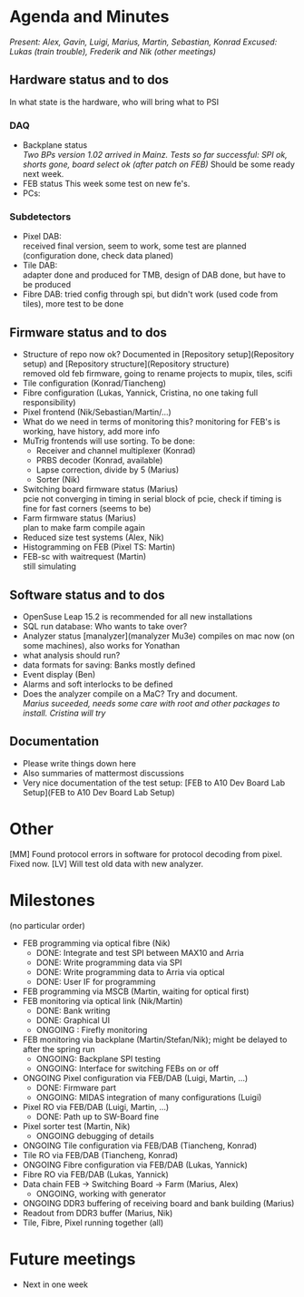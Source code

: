 # Agenda and Minutes

*Present: Alex, Gavin, Luigi, Marius, Martin, Sebastian, Konrad*
*Excused: Lukas (train trouble), Frederik and Nik (other meetings)*

## Hardware status and to dos

In what state is the hardware, who will bring what to PSI

### DAQ
* Backplane status  
   *Two BPs version 1.02 arrived in Mainz. Tests so far successful: SPI ok, shorts gone, board select ok (after patch on FEB)*
  Should be some ready next week.
* FEB status
   This week some test on new fe's.
* PCs:

### Subdetectors
* Pixel DAB:  
  received final version, seem to work, some test are planned (configuration done, check data planed)
* Tile DAB:  
  adapter done and produced for TMB, design of DAB done, but have to be produced
* Fibre DAB:
  tried config through spi, but didn't work (used code from tiles), more test to be done
   
## Firmware status and to dos
* Structure of repo now ok? Documented in [Repository setup](Repository setup) and [Repository structure](Repository structure)  
  removed old feb firmware, going to rename projects to mupix, tiles, scifi
* Tile configuration (Konrad/Tiancheng)   
* Fibre configuration (Lukas, Yannick, Cristina, no one taking full responsibility)  
* Pixel frontend (Nik/Sebastian/Martin/...)
* What do we need in terms of monitoring this?
  monitoring for FEB's is working, have history, add more info
* MuTrig frontends will use sorting. To be done:  
    * Receiver and channel multiplexer (Konrad)
    * PRBS decoder (Konrad, available)
    * Lapse correction, divide by 5 (Marius)
    * Sorter (Nik)  
* Switching board firmware status (Marius)  
  pcie not converging in timing in serial block of pcie, check if timing is fine for fast corners (seems to be)  
* Farm firmware status (Marius)  
  plan to make farm compile again  
* Reduced size test systems (Alex, Nik)  
* Histogramming on FEB (Pixel TS: Martin)  
* FEB-sc with waitrequest (Martin)  
  still simulating

## Software status and to dos
* OpenSuse Leap 15.2 is recommended for all new installations
* SQL run database: Who wants to take over?  
* Analyzer status [manalyzer](manalyzer Mu3e)
  compiles on mac now (on some machines), also works for Yonathan
* what analysis should run?  
* data formats for saving: Banks mostly defined
* Event display (Ben)
* Alarms and soft interlocks to be defined
* Does the analyzer compile on a MaC? Try and document.  
   *Marius suceeded, needs some care with root and other packages to install. Cristina will try*

## Documentation
* Please write things down here
* Also summaries of mattermost discussions
* Very nice documentation of the test setup: [FEB to A10 Dev Board Lab Setup](FEB to A10 Dev Board Lab Setup)

# Other

[MM] Found protocol errors in software for protocol decoding from pixel. Fixed now.
[LV] Will test old data with new analyzer.

# Milestones
(no particular order)

* FEB programming via optical fibre (Nik)
     * DONE: Integrate and test SPI between MAX10 and Arria 
     * DONE: Write programming data via SPI
     * DONE: Write programming data to Arria via optical
     * DONE: User IF for programming
* FEB programming via MSCB (Martin, waiting for optical first)
* FEB monitoring via optical link (Nik/Martin)
     * DONE: Bank writing
     * DONE: Graphical UI
     * ONGOING : Firefly monitoring
* FEB monitoring via backplane (Martin/Stefan/Nik); might be delayed to after the spring run
     * ONGOING: Backplane SPI testing
     * ONGOING: Interface for switching FEBs on or off
* ONGOING Pixel configuration via FEB/DAB (Luigi, Martin, ...)
     * DONE: Firmware part
     * ONGOING: MIDAS integration of many configurations (Luigi)
* Pixel RO via FEB/DAB (Luigi, Martin, ...)
     * DONE: Path up to SW-Board fine
* Pixel sorter test (Martin, Nik)
     * ONGOING debugging of details
* ONGOING Tile configuration via FEB/DAB (Tiancheng, Konrad)
* Tile RO via FEB/DAB (Tiancheng, Konrad)
* ONGOING Fibre configuration via FEB/DAB (Lukas, Yannick)
* Fibre RO via FEB/DAB (Lukas, Yannick)
* Data chain FEB -> Switching Board -> Farm (Marius, Alex)
     * ONGOING, working with generator
* ONGOING DDR3 buffering of receiving board and bank building (Marius)
* Readout from DDR3 buffer (Marius, Nik)
* Tile, Fibre, Pixel running together (all)

# Future meetings

* Next in one week